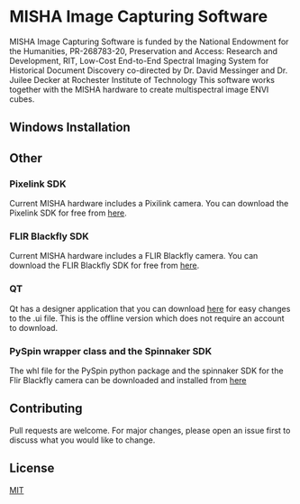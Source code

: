 # MISHA Image Capturing Software
MISHA Image Capturing Software is funded by the National Endowment for the Humanities, PR-268783-20, Preservation and Access: Research and Development, RIT, Low-Cost End-to-End Spectral Imaging System for Historical Document Discovery co-directed by Dr. David Messinger and Dr. Juilee Decker at Rochester Institute of Technology This software works together with the MISHA hardware to create multispectral image ENVI cubes. 
## Windows Installation
## Other
### Pixelink SDK
Current MISHA hardware includes a Pixilink camera. You can download the Pixelink SDK for free from [here](https://pixelink.com/products/software/pixelink-capture-software/).
### FLIR Blackfly SDK
Current MISHA hardware includes a FLIR Blackfly camera. You can download the FLIR Blackfly SDK for free from [here](https://www.flir.eu/products/spinnaker-sdk/?vertical=machine+vision&segment=iis). 
### QT
Qt has a designer application that you can download [here](https://www.qt.io/offline-installers) for easy changes to the .ui file. This is the offline version which does not require an account to download.
### PySpin wrapper class and the Spinnaker SDK
The whl file for the PySpin python package and the spinnaker SDK for the Flir Blackfly camera can be downloaded and installed from [here](https://www.flir.com/products/spinnaker-sdk/?vertical=machine+vision&segment=iis)
## Contributing
Pull requests are welcome. For major changes, please open an issue first to discuss what you would like to change.
## License
[MIT](https://choosealicense.com/licenses/mit/)

